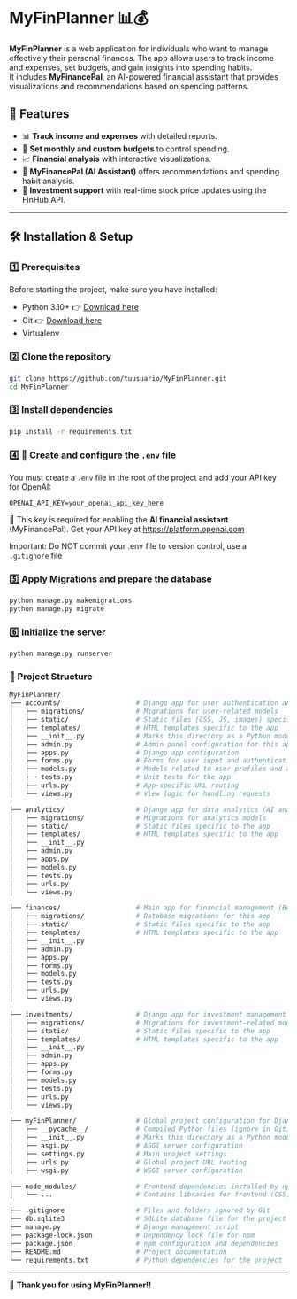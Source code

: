 # MyFinPlanner 📊💰

**MyFinPlanner** is  a web application for individuals who want to manage effectively their personal finances. The app allows users to track income and expenses, set budgets, and gain insights into spending habits.  
It includes **MyFinancePal**, an AI-powered financial assistant that provides visualizations and recommendations based on spending patterns.

## 🚀 Features

- 📊 **Track income and expenses** with detailed reports.  
- 🎯 **Set monthly and custom budgets** to control spending.  
- 📈 **Financial analysis** with interactive visualizations.  
- 🤖 **MyFinancePal (AI Assistant)** offers recommendations and spending habit analysis.  
- 📡 **Investment support** with real-time stock price updates using the FinHub API.  

---

## 🛠 Installation & Setup

### 1️⃣ Prerequisites

Before starting the project, make sure you have installed:

- Python 3.10+ 👉 [Download here](https://www.python.org/downloads/)
- Git 👉 [Download here](https://git-scm.com/)
- Virtualenv
  
### 2️⃣ Clone the repository

```bash
git clone https://github.com/tuusuario/MyFinPlanner.git
cd MyFinPlanner
```

### 3️⃣ Install dependencies

```bash
pip install -r requirements.txt
```
### 4️⃣ 🔧 Create and configure the `.env` file

You must create a `.env` file in the root of the project and add your API key for OpenAI:

```env
OPENAI_API_KEY=your_openai_api_key_here
```
🔐 This key is required for enabling the **AI financial assistant** (MyFinancePal).
Get your API key at https://platform.openai.com

Important: Do NOT commit your .env file to version control, use a `.gitignore` file

### 5️⃣ Apply Migrations and prepare the database

```bash
python manage.py makemigrations
python manage.py migrate
```

### 6️⃣ Initialize the server

```bash
python manage.py runserver
```

### 📁 Project Structure

```bash
MyFinPlanner/
├── accounts/                   # Django app for user authentication and management
│   ├── migrations/             # Migrations for user-related models
│   ├── static/                 # Static files (CSS, JS, images) specific to the app
│   ├── templates/              # HTML templates specific to the app
│   ├── __init__.py             # Marks this directory as a Python module
│   ├── admin.py                # Admin panel configuration for this app
│   ├── apps.py                 # Django app configuration
│   ├── forms.py                # Forms for user input and authentication
│   ├── models.py               # Models related to user profiles and authentication
│   ├── tests.py                # Unit tests for the app
│   ├── urls.py                 # App-specific URL routing
│   └── views.py                # View logic for handling requests

├── analytics/                  # Django app for data analytics (AI analisis and reports)
│   ├── migrations/             # Migrations for analytics models
│   ├── static/                 # Static files specific to the app
│   ├── templates/              # HTML templates specific to the app
│   ├── __init__.py
│   ├── admin.py
│   ├── apps.py
│   ├── models.py
│   ├── tests.py
│   ├── urls.py
│   └── views.py

├── finances/                   # Main app for financial management (Budgets, Transactions, Goals)
│   ├── migrations/             # Database migrations for this app
│   ├── static/                 # Static files specific to the app
│   ├── templates/              # HTML templates specific to the app
│   ├── __init__.py
│   ├── admin.py
│   ├── apps.py
│   ├── forms.py
│   ├── models.py
│   ├── tests.py
│   ├── urls.py
│   └── views.py

├── investments/                # Django app for investment management
│   ├── migrations/             # Migrations for investment-related models
│   ├── static/                 # Static files specific to the app
│   ├── templates/              # HTML templates specific to the app
│   ├── __init__.py
│   ├── admin.py
│   ├── apps.py
│   ├── forms.py
│   ├── models.py
│   ├── tests.py
│   ├── urls.py
│   └── views.py

├── myFinPlanner/               # Global project configuration for Django
│   ├── __pycache__/            # Compiled Python files (ignore in Git)
│   ├── __init__.py             # Marks this directory as a Python module
│   ├── asgi.py                 # ASGI server configuration
│   ├── settings.py             # Main project settings
│   ├── urls.py                 # Global project URL routing
│   ├── wsgi.py                 # WSGI server configuration

├── node_modules/               # Frontend dependencies installed by npm
│   └── ...                     # Contains libraries for frontend (CSS, JS)

├── .gitignore                  # Files and folders ignored by Git
├── db.sqlite3                  # SQLite database file for the project
├── manage.py                   # Django management script
├── package-lock.json           # Dependency lock file for npm
├── package.json                # npm configuration and dependencies
├── README.md                   # Project documentation
└── requirements.txt            # Python dependencies for the project

```

---

🚀 **Thank you for using MyFinPlanner!!**  
  






